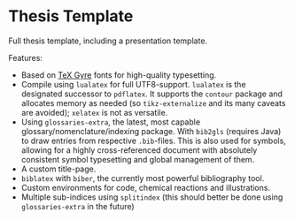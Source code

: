 # Thesis Template
Full thesis template, including a presentation template.

Features:
- Based on [TeX Gyre](http://www.gust.org.pl/projects/e-foundry/tex-gyre/index_html) fonts for high-quality typesetting.
- Compile using `lualatex` for full UTF8-support. `lualatex` is the designated successor to `pdflatex`. It supports the `contour` package and allocates memory as needed (so `tikz-externalize` and its many caveats are avoided); `xelatex` is not as versatile.
- Using `glossaries-extra`, the latest, most capable glossary/nomenclature/indexing package. With `bib2gls` (requires Java) to draw  entries from respective `.bib`-files. This is also used for symbols, allowing for a highly cross-referenced document with absolutely consistent symbol typesetting and global management of them.
- A custom title-page.
- `biblatex` with `biber`, the currently most powerful bibliography tool.
- Custom environments for code, chemical reactions and illustrations.
- Multiple sub-indices using `splitindex` (this should better be done using `glossaries-extra` in the future)

